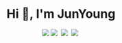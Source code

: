 <!-- ### Hi there 👋 -->
<h1 align="center">Hi 👋, I'm JunYoung</h1>


<p align="center">
    <a href="https://hits.seeyoufarm.com"><img src="https://hits.seeyoufarm.com/api/count/incr/badge.svg?url=https%3A%2F%2Fgithub.com%2Flgkimjy&count_bg=%2379C83D&title_bg=%23555555&icon=&icon_color=%23E7E7E7&title=hits&edge_flat=false"/></a>
    <a href="mailto:lgkimjy@hanyang.ac.kr"><img src="https://img.shields.io/badge/-Gmail-d14836?style=flat&logo=Gmail&logoColor=white&link=mailto:lgkimjy@hanyang.ac.kr"/></a>&nbsp
    <a href="https://robotsociety.tistory.com"><img src="https://img.shields.io/badge/Blog-black?style=flat&logo=Tistory&logoColor=white"/></a>&nbsp
    <a href="https://www.linkedin.com/in/junyoung-k-b0b0a4207/"><img src="https://img.shields.io/badge/-LinkedIn-blue?style=flat&logo=Linkedin&logoColor=white&link=https://www.linkedin.com/in/junyoung-k-b0b0a4207/"/></a>&nbsp
</p>



<!--
**lgkimjy/lgkimjy** is a ✨ _special_ ✨ repository because its `README.md` (this file) appears on your GitHub profile.

Here are some ideas to get you started:

- 🔭 I’m currently working on ...
- 🌱 I’m currently learning ...
- 👯 I’m looking to collaborate on ...
- 🤔 I’m looking for help with ...
- 💬 Ask me about ...
- 📫 How to reach me: ...
- 😄 Pronouns: ...
- ⚡ Fun fact: ...
-->

